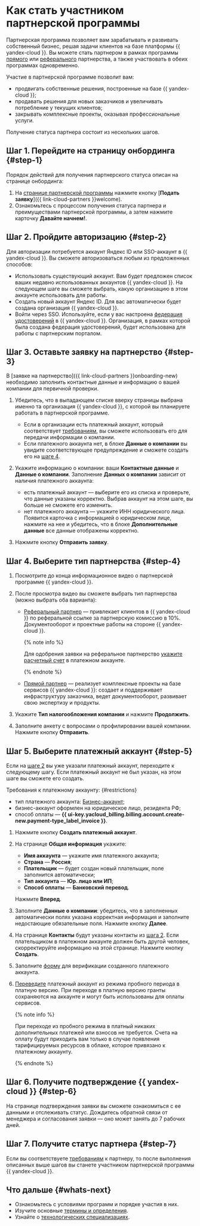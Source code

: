 # Как стать участником партнерской программы

Партнерская программа позволяет вам зарабатывать и развивать собственный бизнес, решая задачи клиентов на базе платформы {{ yandex-cloud }}. Вы можете стать партнером в рамках программы [прямого](./program/var.md) или [реферального](./program/referral.md) партнерства, а также участвовать в обеих программах одновременно.

Участие в партнерской программе позволит вам:

* продвигать собственные решения, построенные на базе {{ yandex-cloud }};
* продавать решения для новых заказчиков и увеличивать потребление у текущих клиентов;
* закрывать комплексные проекты, оказывая профессиональные услуги.

Получение статуса партнера состоит из нескольких шагов.

## Шаг 1. Перейдите на страницу онбординга {#step-1}

Порядок действий для получения партнерского статуса описан на странице онбординга:

1. На [странице партнерской программы](https://yandex.cloud/ru/partners) нажмите кнопку [**Подать заявку**]({{ link-cloud-partners }}welcome).
1. Ознакомьтесь с процессом получения статуса партнера и преимуществами партнерской программы, а затем нажмите карточку **Давайте начнем!**.

## Шаг 2. Пройдите авторизацию {#step-2}

Для авторизации потребуется аккаунт Яндекс ID или SSO-аккаунт в {{ yandex-cloud }}. Вы сможете авторизоваться любым из предложенных способов:

* Использовать существующий аккаунт. Вам будет предложен список ваших недавно использованных аккаунтов {{ yandex-cloud }}. На следующем шаге вы сможете выбрать, какую организацию в этом аккаунте использовать для работы.
* Создать новый аккаунт Яндекс ID. Для вас автоматически будет создана организация {{ yandex-cloud }}.
* Войти через SSO. Используйте, если у вас настроена [федерация удостоверений](../organization/concepts/add-federation.md) в {{ yandex-cloud }}. Организация, в рамках которой была создана федерация удостоверений, будет использована для работы с партнерским порталом.

## Шаг 3. Оставьте заявку на партнерство {#step-3}

В [заявке на партнерство]({{ link-cloud-partners }}onboarding-new) необходимо заполнить контактные данные и информацию о вашей компании для первичной проверки.

1. Убедитесь, что в выпадающем списке вверху страницы выбрана именно та организация {{ yandex-cloud }}, с которой вы планируете работать в партнерской программе.

   * Если в организации есть платежный аккаунт, который соответствует [требованиям](#restrictions), вы сможете использовать его для передачи информации о компании.
   * Если платежного аккаунта нет, в блоке **Данные о компании** вы увидите соответствующее предупреждение и сможете создать его на [шаге 4](#step-4).

1. Укажите информацию о компании: ваши **Контактные данные** и **Данные о компании**. Заполнение **Данных о компании** зависит от наличия платежного аккаунта:

   * есть платежный аккаунт — выберите его из списка и проверьте, что данные указаны корректно. Выбрав аккаунт на этом шаге, вы больше не сможете его изменить.
   * нет платежного аккаунта — укажите ИНН юридического лица. Появится карточка с информацией о юридическом лице, нажмите на нее и убедитесь, что в блоке **Дополнительные данные** все данные отображены корректно.

1. Нажмите кнопку **Отправить заявку**.

## Шаг 4. Выберите тип партнерства {#step-4}

1. Посмотрите до конца информационное видео о партнерской программе {{ yandex-cloud }}.
1. После просмотра видео вы сможете выбрать тип партнерства (можно выбрать оба варианта):

   * [Реферальный партнер](program/referral.md) — привлекает клиентов в {{ yandex-cloud }} по реферальной ссылке за партнерскую комиссию в 10%. Документооборот и проектные работы на стороне {{ yandex-cloud }}.

     {% note info %}

     Для одобрения заявки на реферальное партнерство [укажите расчетный счет](../billing/qa/billing-account.md#checking-account) в платежном аккаунте.

     {% endnote %}

   * [Прямой партнер](program/var.md) — реализует комплексные проекты на базе сервисов {{ yandex-cloud }}: создает и поддерживает инфраструктуру заказчика, ведет документооборот, развивает свою экспертизу и продукты.

1. Укажите **Тип налогообложения компании** и нажмите **Продолжить**.
1. Заполните анкету с вопросами о профилировании вашей компании. Нажмите кнопку **Отправить**.

## Шаг 5. Выберите платежный аккаунт {#step-5}

Если на [шаге 2](#step-2) вы уже указали платежный аккаунт, переходите к следующему шагу. Если платежный аккаунт не был указан, на этом шаге вы сможете его создать.

Требования к платежному аккаунту: {#restrictions}

* тип платежного аккаунта: [Бизнес-аккаунт](../billing/concepts/billing-account.md#ba-types);
* бизнес-аккаунт оформлен на юридическое лицо, резидента РФ;
* способ оплаты — **{{ ui-key.yacloud_billing.billing.account.create-new.payment-type_label_invoice }}**.

1. Нажмите кнопку **Создать платежный аккаунт**.

1. На странице **Общая информация** укажите:

   * **Имя аккаунта** — укажите имя платежного аккаунта;
   * **Страна** — **Россия**;
   * **Плательщик** — будет создан новый плательщик, поле заполнится автоматически;
   * **Тип аккаунта** — **Юр. лицо или ИП**;
   * **Способ оплаты** — **Банковский перевод**.

   Нажмите **Вперед**.

1. Заполните **Данные о компании**: убедитесь, что в заполненных автоматически полях указана корректная информация и заполните недостающие обязательные поля. Нажмите кнопку **Далее**.

1. На странице **Контакты** будут указаны контакты из [шага 2](#step-2). Если плательщиком в платежном аккаунте должен быть другой человек, скорректируйте информацию на этой странице. Нажмите кнопку **Создать**.

1. Заполните [форму](https://forms.yandex.ru/surveys/10033352.3c456c5feb5c56ed6c3112834db3233af1434edc/?language=ru&resident_ru=ru_ru) для верификации созданного платежного аккаунта.

1. [Переведите](../billing/operations/activate-commercial.md) платежный аккаунт из режима пробного периода в платную версию. При переходе в платную версию гранты сохраняются на аккаунте и могут быть использованы для оплаты сервисов.

   {% note info %}

   При переходе из пробного режима в платный никаких дополнительных платежей или взносов не требуется. Счета на оплату будут приходить вам только в случае появления тарифицируемых ресурсов в облаке, которое привязано к платежному аккаунту.

   {% endnote %}

## Шаг 6. Получите подтверждение {{ yandex-cloud }} {#step-6}

На странице подтверждения заявки вы сможете ознакомиться с ее данными и отслеживать статус. Дождитесь обратной связи от менеджера и согласования заявки — оно может занять до 7 рабочих дней.

## Шаг 7. Получите статус партнера {#step-7}

Если вы соответствуете [требованиям](https://yandex.ru/legal/cloud_partnership_requirements/) к партнеру, то после выполнения описанных выше шагов вы станете участником партнерской программы {{ yandex-cloud }}.

## Что дальше {#whats-next}

* Ознакомьтесь с условиями программ и порядке участия в них.
* Изучите основные [термины и определения](./terms.md).
* Узнайте о [технологических специализациях](./specializations/index.md).
